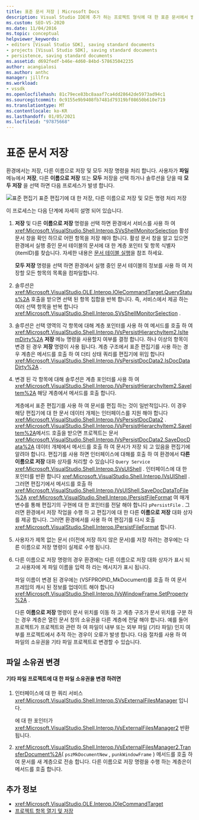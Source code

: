 ```yaml
---
title: 표준 문서 저장 | Microsoft Docs
description: Visual Studio IDE에 추가 하는 프로젝트 형식에 대 한 표준 문서에서 발생 하는 프로세스에 대해 알아봅니다.
ms.custom: SEO-VS-2020
ms.date: 11/04/2016
ms.topic: conceptual
helpviewer_keywords:
- editors [Visual Studio SDK], saving standard documents
- projects [Visual Studio SDK], saving standard documents
- persistence, saving standard documents
ms.assetid: d692fedf-b46e-4d60-84bd-578635042235
author: acangialosi
ms.author: anthc
manager: jillfra
ms.workload:
- vssdk
ms.openlocfilehash: 81c79ece83bc8aaaf7ca4dd28642de5973ad94c1
ms.sourcegitcommit: 0c9155e9b9408fb7481d79319bf08650b610e719
ms.translationtype: MT
ms.contentlocale: ko-KR
ms.lasthandoff: 01/05/2021
ms.locfileid: "97875668"
---
```

# <a name="saving-a-standard-document"></a>표준 문서 저장
환경에서는 저장, 다른 이름으로 저장 및 모두 저장 명령을 처리 합니다. 사용자가 **파일** 메뉴에서 **저장**, 다른 **이름으로 저장** 또는 **모두** 저장을 선택 하거나 솔루션을 닫을 때 **모두 저장** 을 선택 하면 다음 프로세스가 발생 합니다.

 ![표준 편집기](../../extensibility/internals/media/public.gif "공용") 표준 편집기에 대 한 저장, 다른 이름으로 저장 및 모든 명령 처리 저장

 이 프로세스는 다음 단계에 자세히 설명 되어 있습니다.

1. **저장** 및 다른 **이름으로 저장** 명령을 선택 하면 환경에서 서비스를 사용 하 여 <xref:Microsoft.VisualStudio.Shell.Interop.SVsShellMonitorSelection> 활성 문서 창을 확인 하므로 어떤 항목을 저장 해야 합니다. 활성 문서 창을 알고 있으면 환경에서 실행 중인 문서 테이블의 문서에 대 한 계층 포인터 및 항목 식별자 (itemID)를 찾습니다. 자세한 내용은 [문서 테이블 실행](../../extensibility/internals/running-document-table.md)을 참조 하세요.

    **모두 저장** 명령을 선택 하면 환경에서 실행 중인 문서 테이블의 정보를 사용 하 여 저장할 모든 항목의 목록을 컴파일합니다.

2. 솔루션은 <xref:Microsoft.VisualStudio.OLE.Interop.IOleCommandTarget.QueryStatus%2A> 호출을 받으면 선택 된 항목 집합을 반복 합니다. 즉, 서비스에서 제공 하는 여러 선택 항목을 반복 합니다 <xref:Microsoft.VisualStudio.Shell.Interop.SVsShellMonitorSelection> .

3. 솔루션은 선택 영역의 각 항목에 대해 계층 포인터를 사용 하 여 메서드를 호출 하 여 <xref:Microsoft.VisualStudio.Shell.Interop.IVsPersistHierarchyItem2.IsItemDirty%2A> **저장** 메뉴 명령을 사용할지 여부를 결정 합니다. 하나 이상의 항목이 변경 된 경우 **저장** 명령이 사용 됩니다. 계층 구조에서 표준 편집기를 사용 하는 경우 계층은 메서드를 호출 하 여 더티 상태 쿼리를 편집기에 위임 합니다 <xref:Microsoft.VisualStudio.Shell.Interop.IVsPersistDocData2.IsDocDataDirty%2A> .

4. 변경 된 각 항목에 대해 솔루션은 계층 포인터를 사용 하 여 <xref:Microsoft.VisualStudio.Shell.Interop.IVsPersistHierarchyItem2.SaveItem%2A> 해당 계층에서 메서드를 호출 합니다.

    계층에서 표준 편집기를 사용 하 여 문서를 편집 하는 것이 일반적입니다. 이 경우 해당 편집기에 대 한 문서 데이터 개체는 인터페이스를 지원 해야 합니다 <xref:Microsoft.VisualStudio.Shell.Interop.IVsPersistDocData2> . <xref:Microsoft.VisualStudio.Shell.Interop.IVsPersistHierarchyItem2.SaveItem%2A>메서드 호출을 받으면 프로젝트는 문서 <xref:Microsoft.VisualStudio.Shell.Interop.IVsPersistDocData2.SaveDocData%2A> 데이터 개체에서 메서드를 호출 하 여 문서가 저장 되 고 있음을 편집기에 알려야 합니다. 편집기를 사용 하면 인터페이스에 대해를 호출 하 여 환경에서 **다른 이름으로 저장** 대화 상자를 처리할 수 있습니다 `Query Service` <xref:Microsoft.VisualStudio.Shell.Interop.SVsUIShell> . 인터페이스에 대 한 포인터를 반환 합니다 <xref:Microsoft.VisualStudio.Shell.Interop.IVsUIShell> . 그러면 편집기에서 메서드를 호출 하 <xref:Microsoft.VisualStudio.Shell.Interop.IVsUIShell.SaveDocDataToFile%2A> <xref:Microsoft.VisualStudio.Shell.Interop.IPersistFileFormat> 여 매개 변수를 통해 편집기의 구현에 대 한 포인터를 전달 해야 합니다 `pPersistFile` . 그러면 환경에서 저장 작업을 수행 하 고 편집기에 대 한 다른 **이름으로 저장** 대화 상자를 제공 합니다. 그러면 환경에서를 사용 하 여 편집기를 다시 호출 <xref:Microsoft.VisualStudio.Shell.Interop.IPersistFileFormat> 합니다.

5. 사용자가 제목 없는 문서 (이전에 저장 하지 않은 문서)를 저장 하려는 경우에는 다른 이름으로 저장 명령이 실제로 수행 됩니다.

6. 다른 이름으로 저장 명령의 경우 환경에는 다른 이름으로 저장 대화 상자가 표시 되 고 사용자에 게 파일 이름을 입력 하 라는 메시지가 표시 됩니다.

    파일 이름이 변경 된 경우에는 (VSFPROPID_MkDocument)를 호출 하 여 문서 프레임의 캐시 된 정보를 업데이트 해야 합니다 <xref:Microsoft.VisualStudio.Shell.Interop.IVsWindowFrame.SetProperty%2A> .

   다른 **이름으로 저장** 명령이 문서 위치를 이동 하 고 계층 구조가 문서 위치를 구분 하는 경우 계층은 열린 문서 창의 소유권을 다른 계층에 전달 해야 합니다. 예를 들어 프로젝트가 프로젝트와 관련 하 여 파일이 내부 또는 외부 파일 (기타 파일) 인지 여부를 프로젝트에서 추적 하는 경우이 오류가 발생 합니다. 다음 절차를 사용 하 여 파일의 소유권을 기타 파일 프로젝트로 변경할 수 있습니다.

## <a name="changing-file-ownership"></a>파일 소유권 변경

#### <a name="to-change-file-ownership-to-the-miscellaneous-files-project"></a>기타 파일 프로젝트에 대 한 파일 소유권을 변경 하려면

1. 인터페이스에 대 한 쿼리 서비스 <xref:Microsoft.VisualStudio.Shell.Interop.SVsExternalFilesManager> 입니다.

     에 대 한 포인터가 <xref:Microsoft.VisualStudio.Shell.Interop.IVsExternalFilesManager2> 반환 됩니다.

2. <xref:Microsoft.VisualStudio.Shell.Interop.IVsExternalFilesManager2.TransferDocument%2A>( `pszMkDocumentNew` , `punkWindowFrame` ) 메서드를 호출 하 여 문서를 새 계층으로 전송 합니다. 다른 이름으로 저장 명령을 수행 하는 계층은이 메서드를 호출 합니다.

## <a name="see-also"></a>추가 정보
- <xref:Microsoft.VisualStudio.OLE.Interop.IOleCommandTarget>
- [프로젝트 항목 열기 및 저장](../../extensibility/internals/opening-and-saving-project-items.md)
